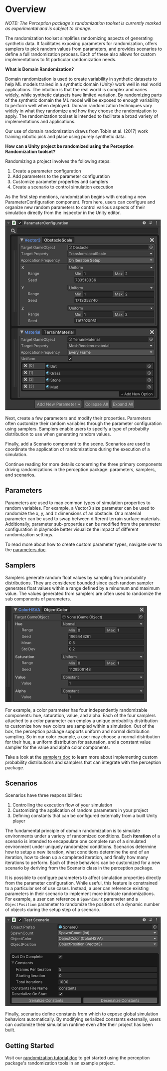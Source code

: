 # Overview

*NOTE: The Perception package's randomization toolset is currently marked as experimental and is subject to change.*

The randomization toolset simplifies randomizing aspects of generating synthetic data. It facilitates exposing parameters for randomization, offers samplers to pick random values from parameters, and provides scenarios to define a full randomization process. Each of these also allows for custom implementations to fit particular randomization needs.

**What is Domain Randomization?**

Domain randomization is used to create variability in synthetic datasets to help ML models trained in a synthetic domain (Unity) work well in real world applications. The intuition is that the real world is complex and varies widely, while synthetic datasets have limited variation. By randomizing parts of the synthetic domain the ML model will be exposed to enough variability to perform well when deployed. Domain randomization techniques vary widely in what they randomize and how they choose the randomization to apply. The randomization toolset is intended to facilitate a broad variety of implementations and applications.

Our use of domain randomization draws from Tobin et al. (2017) work training robotic pick and place using purely synthetic data.

**How can a Unity project be randomized using the Perception Randomization toolset?** 

Randomizing a project involves the following steps:
1. Create a parameter configuration
2. Add parameters to the parameter configuration
3. Customize parameter properties and samplers
4. Create a scenario to control simulation execution

As the first step mentions, randomization begins with creating a new ParameterConfiguration component. From here, users can configure and organize new random parameters to control various aspects of their simulation directly from the inspector in the Unity editor.

![Example Parameters](./Images/ParameterConfiguration.png)

Next, create a few parameters and modify their properties. Parameters often customize their random variables through the parameter configuration using samplers. Samplers enable users to specify a type of probabilty distribution to use when generating random values.

Finally, add a Scenario component to the scene. Scenarios are used to coordinate the application of randomizations during the execution of a simulation.



Continue reading for more details concerning the three primary components driving randomizations in the perception package: parameters, samplers, and scenarios.

## Parameters

Parameters are used to map common types of simulation properties to random variables. For example, a Vector3 size parameter can be used to randomize the x, y, and z dimensions of an obstacle. Or a material parameter can be used to swap between different terrain surface materials. Additionally, parameter sub-properties can be modified from the parameter configuration in playmode better visualize the impact of different randomization settings.

To read more about how to create custom parameter types, navigate over to the [parameters doc](Parameters.md).


## Samplers

Samplers generate random float values by sampling from probability distributions. They are considered bounded since each random sampler generates float values within a range defined by a minumum and maximum value. The values generated from samplers are often used to randomize the sub components of parameters.

![Example Parameters](./Images/ColorParameter.png)

For example, a color parameter has four independently randomizable components: hue, saturation, value, and alpha. Each of the four samplers attached to a color parameter can employ a unique probability distribution to customize how new colors are sampled within a simulation. Out of the box, the perception package supports uniform and normal distribution sampling. So in our color example, a user may choose a normal distribution for their hue, a uniform distribution for saturation, and a constant value sampler for the value and alpha color components.

Take a look at the [samplers doc](Samplers.md) to learn more about implementing custom probability distributions and samplers that can integrate with the perception package.


## Scenarios

 Scenarios have three responsibilities:
 1. Controlling the execution flow of your simulation 
 2. Customizing the application of random parameters in your project
 3. Defining constants that can be configured externally from a built Unity player 

The fundamental principle of domain randomization is to simulate environments under a variety of randomized conditions. Each **iteration** of a scenario is intended to encapsulate one complete run of a simulated environment under uniquely randomized conditions. Scenarios determine how to setup a new iteration, what conditions determine the end of an iteration, how to clean up a completed iteration, and finally how many iterations to perform. Each of these behaviors can be customized for a new scenario by deriving from the Scenario class in the perception package.

It is possible to configure parameters to affect simulation properties directly from the parameter configuration. While useful, this feature is constrained to a particular set of use cases. Instead, a user can reference existing parameters in their scenario to implement more intricate randomizations. For example, a user can reference a `SpawnCount` parameter and a `ObjectPosition` parameter to randomize the positions of a dynamic number of objects during the setup step of a scenario.

![Example Parameters](./Images/TestScenario.png)

Finally, scenarios define constants from which to expose global simulation behaviors automatically. By modifying serialized constants externally, users can customize their simulation runtime even after their project has been built.


## Getting Started

Visit our [randomization tutorial doc](Tutorial.md) to get started using the perception package's randomization tools in an example project.
